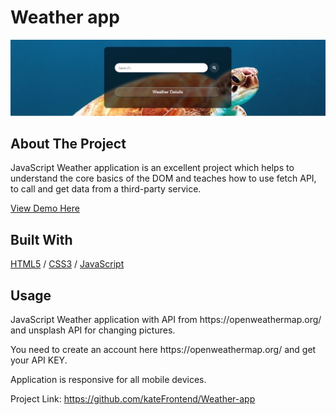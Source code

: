 <div>
  <h1>Weather app</h1> 
  <img src="cover01.JPG" alt="Weather app" width="auto">
</div>

<!-- ABOUT THE PROJECT -->
## About The Project
<p>JavaScript Weather application is an excellent project which helps to understand the core basics of the DOM and teaches how to use fetch API, to call and get data from a third-party service.</p>

  <p>
 <a href="https://weather-search-app.glitch.me/">View Demo Here</a>
  </p>

## Built With

[HTML5](https://www.w3schools.com/html/) / [CSS3](https://www.w3schools.com/css/) / [JavaScript](https://www.w3schools.com/js/)
 
<!-- USAGE EXAMPLES -->
## Usage
<p>JavaScript Weather application with API from https://openweathermap.org/ and unsplash API for changing pictures.</p>
<p>You need to create an account here https://openweathermap.org/ and get your API KEY.</p>
<p></p>
<p>Application is responsive for all mobile devices.</p>

Project Link: https://github.com/kateFrontend/Weather-app
